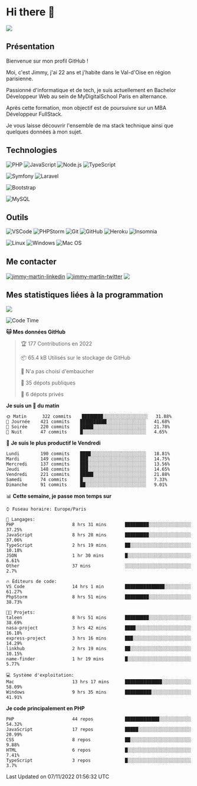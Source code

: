 # Hi there 👋

![](https://komarev.com/ghpvc/?username=jimmy-martin&color=1a1b27)

<!--
**jimmy-martin/jimmy-martin** is a ✨ _special_ ✨ repository because its `README.md` (this file) appears on your GitHub profile.

Here are some ideas to get you started:

- 🔭 I’m currently working on ...
- 🌱 I’m currently learning ...
- 👯 I’m looking to collaborate on ...
- 🤔 I’m looking for help with ...
- 💬 Ask me about ...
- 📫 How to reach me: ...
- 😄 Pronouns: ...
- ⚡ Fun fact: ...
-->

## Présentation

Bienvenue sur mon profil GitHub !

Moi, c'est Jimmy, j'ai 22 ans et j'habite dans le Val-d'Oise en région parisienne.

Passionné d'informatique et de tech, je suis actuellement en Bachelor Développeur Web au sein de MyDigitalSchool Paris en alternance.

Après cette formation, mon objectif est de poursuivre sur un MBA Développeur FullStack.

Je vous laisse découvrir l'ensemble de ma stack technique ainsi que quelques données à mon sujet.

## Technologies

<div>

![PHP](https://img.shields.io/badge/PHP-777BB4?style=for-the-badge&logo=php&logoColor=white) ![JavaScript](https://img.shields.io/badge/JavaScript-F7DF1E?style=for-the-badge&logo=javascript&logoColor=black) ![Node.js](https://img.shields.io/badge/Node.js-43853D?style=for-the-badge&logo=node.js&logoColor=white) ![TypeScript](https://img.shields.io/badge/TypeScript-007ACC?style=for-the-badge&logo=typescript&logoColor=white)

</div>
<div>

![Symfony](https://img.shields.io/badge/Symfony-092E20?style=for-the-badge&logo=symfony&logoColor=white) ![Laravel](https://img.shields.io/badge/Laravel-FF2D20?style=for-the-badge&logo=laravel&logoColor=white)

</div>
<div>

![Bootstrap](https://img.shields.io/badge/Bootstrap-563D7C?style=for-the-badge&logo=bootstrap&logoColor=white)

</div>
<div>

![MySQL](https://img.shields.io/badge/MySQL-4479A1?style=for-the-badge&logo=mysql&logoColor=white)

</div>

## Outils

![VSCode](https://img.shields.io/badge/VSCode-007ACC?style=for-the-badge&logo=visual-studio-code&logoColor=white)
![PHPStorm](http://img.shields.io/badge/-PHPStorm-181717?style=for-the-badge&logo=phpstorm&logoColor=white)
![Git](https://img.shields.io/badge/Git-E44C30?style=for-the-badge&logo=git&logoColor=white)
![GitHub](https://img.shields.io/badge/GitHub-100000?style=for-the-badge&logo=github&logoColor=white)
![Heroku](https://img.shields.io/badge/Heroku-6762a6?style=for-the-badge&logo=heroku&logoColor=white)
![Insomnia](https://img.shields.io/badge/Insomnia-5600cd?style=for-the-badge&logo=insomnia&logoColor=white)

![Linux](https://img.shields.io/badge/Linux-FCC624?style=for-the-badge&logo=linux&logoColor=white)
![Windows](https://img.shields.io/badge/Windows-0078D6?style=for-the-badge&logo=windows&logoColor=white)
![Mac OS](https://img.shields.io/badge/mac%20os-000000?style=for-the-badge&logo=apple&logoColor=white)

## Me contacter

<p>
<a href="https://www.linkedin.com/in/jimmy-martin-dev/" target="blank"><img align="center" src="https://img.shields.io/badge/-LinkedIn-0077B5?style=for-the-badge&logo=Linkedin&logoColor=white&link=https://www.linkedin.com/in/jimmy-martin-dev/" alt="jimmy-martin-linkedin"/></a>
<a href="https://twitter.com/jimmydev_" target="blank"><img align="center" src="https://img.shields.io/badge/-Twitter-1DA1F2?style=for-the-badge&logo=Twitter&logoColor=white&link=https://twitter.com/jimmydev_" alt="jimmy-martin-twitter"/></a>
 <a href="mailto:jimmy.martin952@gmail.com" target="blank"><img align="center" src="https://img.shields.io/badge/gmail-D14836?style=for-the-badge&logo=gmail&logoColor=white" /></a>
</p>

## Mes statistiques liées à la programmation

<a href="https://github-readme-stats.vercel.app/api/top-langs/?username=jimmy-martin&layout=compact">
  <img align="center" src="https://github-readme-stats.vercel.app/api/top-langs/?username=jimmy-martin&layout=compact"/>
</a>



<!--START_SECTION:waka-->
![Code Time](http://img.shields.io/badge/Code%20Time-1%2C262%20hrs%2025%20mins-blue)

**🐱 Mes données GitHub** 

> 🏆 177 Contributions en 2022
 > 
> 📦 65.4 kB Utilisés sur le stockage de GitHub 
 > 
> 🚫 N'a pas choisi d'embaucher
 > 
> 📜 35 dépots publiques 
 > 
> 🔑 6 dépots privés  
 > 
**Je suis un 🐤 du matin** 

```text
🌞 Matin      322 commits    ████████░░░░░░░░░░░░░░░░░   31.88% 
🌆 Journée    421 commits    ██████████░░░░░░░░░░░░░░░   41.68% 
🌃 Soirée     220 commits    █████░░░░░░░░░░░░░░░░░░░░   21.78% 
🌙 Nuit       47 commits     █░░░░░░░░░░░░░░░░░░░░░░░░   4.65%

```
📅 **Je suis le plus productif le Vendredi** 

```text
Lundi        190 commits    ████░░░░░░░░░░░░░░░░░░░░░   18.81% 
Mardi        149 commits    ███░░░░░░░░░░░░░░░░░░░░░░   14.75% 
Mercredi     137 commits    ███░░░░░░░░░░░░░░░░░░░░░░   13.56% 
Jeudi        148 commits    ███░░░░░░░░░░░░░░░░░░░░░░   14.65% 
Vendredi     221 commits    █████░░░░░░░░░░░░░░░░░░░░   21.88% 
Samedi       74 commits     █░░░░░░░░░░░░░░░░░░░░░░░░   7.33% 
Dimanche     91 commits     ██░░░░░░░░░░░░░░░░░░░░░░░   9.01%

```


📊 **Cette semaine, je passe mon temps sur** 

```text
⌚︎ Fuseau horaire: Europe/Paris

💬 Langages: 
PHP                      8 hrs 31 mins       █████████░░░░░░░░░░░░░░░░   37.25% 
JavaScript               8 hrs 28 mins       █████████░░░░░░░░░░░░░░░░   37.06% 
TypeScript               2 hrs 19 mins       ██░░░░░░░░░░░░░░░░░░░░░░░   10.18% 
JSON                     1 hr 30 mins        █░░░░░░░░░░░░░░░░░░░░░░░░   6.61% 
Other                    37 mins             ░░░░░░░░░░░░░░░░░░░░░░░░░   2.7%

🔥 Éditeurs de code: 
VS Code                  14 hrs 1 min        ███████████████░░░░░░░░░░   61.27% 
PhpStorm                 8 hrs 51 mins       █████████░░░░░░░░░░░░░░░░   38.73%

🐱‍💻 Projets: 
taleen                   8 hrs 51 mins       █████████░░░░░░░░░░░░░░░░   38.69% 
nasa-project             3 hrs 42 mins       ████░░░░░░░░░░░░░░░░░░░░░   16.18% 
express-project          3 hrs 16 mins       ███░░░░░░░░░░░░░░░░░░░░░░   14.29% 
linkhub                  2 hrs 19 mins       ██░░░░░░░░░░░░░░░░░░░░░░░   10.15% 
name-finder              1 hr 19 mins        █░░░░░░░░░░░░░░░░░░░░░░░░   5.77%

💻 Système d'exploitation: 
Mac                      13 hrs 17 mins      ██████████████░░░░░░░░░░░   58.09% 
Windows                  9 hrs 35 mins       ██████████░░░░░░░░░░░░░░░   41.91%

```

**Je code principalement en PHP** 

```text
PHP                      44 repos            █████████████░░░░░░░░░░░░   54.32% 
JavaScript               17 repos            █████░░░░░░░░░░░░░░░░░░░░   20.99% 
CSS                      8 repos             ██░░░░░░░░░░░░░░░░░░░░░░░   9.88% 
HTML                     6 repos             █░░░░░░░░░░░░░░░░░░░░░░░░   7.41% 
TypeScript               3 repos             █░░░░░░░░░░░░░░░░░░░░░░░░   3.7%

```



 Last Updated on 07/11/2022 01:56:32 UTC
<!--END_SECTION:waka-->


